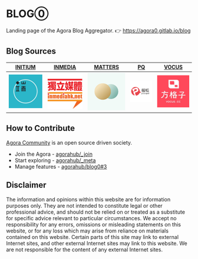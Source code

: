 # BLOG⓪

Landing page of the Agora Blog Aggregator. 👉 https://agora0.gitlab.io/blog

## Blog Sources

| [INITIUM](https://agora0.gitlab.io/blog/initium) | [INMEDIA](https://agora0.gitlab.io/blog/inmedia) | [MATTERS](https://agora0.gitlab.io/blog/matters) | [PQ](https://agora0.gitlab.io/blog/pq) | [VOCUS](https://agora0.gitlab.io/blog/vocus) |
| -- | -- | -- | -- | -- |
| [![](./img/portfolio/initium.jpg)](https://theinitium.com) | [![](./img/portfolio/inmedia.jpg)](https://inmediahk.net) | [![](./img/portfolio/matters.jpg)](https://matters.news) | [![](./img/portfolio/pq.jpg)](https://pourquoi.tw) | [![](./img/portfolio/vocus.jpg)](https://vocus.cc) |

## How to Contribute

[Agora Community](https://github.com/agorahub) is an open source driven society.
- Join the Agora - [agorahub/_join](https://github.com/agorahub/_join)
- Start exploring - [agorahub/_meta](https://github.com/agorahub/_meta)
- Manage features - [agorahub/blog0#3](https://github.com/agorahub/blog0/issues/3)

## Disclaimer

The information and opinions within this website are for information purposes only. They are not intended to constitute legal or other professional advice, and should not be relied on or treated as a substitute for specific advice relevant to particular circumstances. We accept no responsibility for any errors, omissions or misleading statements on this website, or for any loss which may arise from reliance on materials contained on this website. Certain parts of this site may link to external Internet sites, and other external Internet sites may link to this website. We are not responsible for the content of any external Internet sites.
